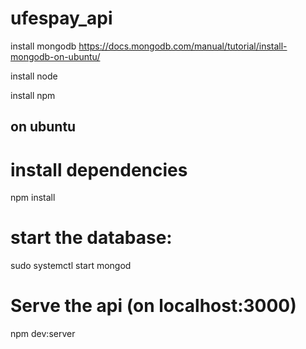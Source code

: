 # ufespay_api

install mongodb https://docs.mongodb.com/manual/tutorial/install-mongodb-on-ubuntu/

install node

install npm

## on ubuntu

# install dependencies

npm install

# start the database:

sudo systemctl start mongod

# Serve the api (on localhost:3000)

npm dev:server